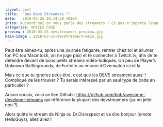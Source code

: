 ```yaml
---
layout: post
title:  "Des Devs Streamers !"
date:   2018-03-25 10:34:58 +0100
intro: Aujourd'hui on vous parle des streamers ! Et pas n'importe lesquels...
categories: OUTILS CODE
preview : 2018-03-25-devstreamers-preview.jpg
main-image : 2018-03-25-devstreamers-main.jpg
---
```



Peut être aimes-tu, après une journée fatigante, rentrer chez toi et allumer ton PC (ou Macintosh, on ne juge pas) et te connecter à Twitch.tv, afin de te détendre devant de bons petits streams vidéo-ludiques. Un peu de Player’s Unknown Battlegrounds, de Fortnite ou encore d’Overwatch ici et là.

Mais ce que tu ignores peut-être, c’est que les DEVS streament aussi ! Compliqué de les trouver ? Tu serais intéressé par un seul type de code en particulier ?

Aucun soucis, voici un lien Github : https://github.com/bnb/awesome-developer-streams qui référence la plupart des devstreamers (ça en jette non ?).

Alors quitte le stream de Ninja ou Dr.Disrespect et va dire bonjour (emote HelloGuys), allez allez !
